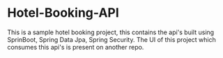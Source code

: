 # Hotel-Booking-API
This is a sample hotel booking project, this contains the api's built using SprinBoot, Spring Data Jpa, Spring Security. The UI of this project which consumes this api's is present on another repo.
